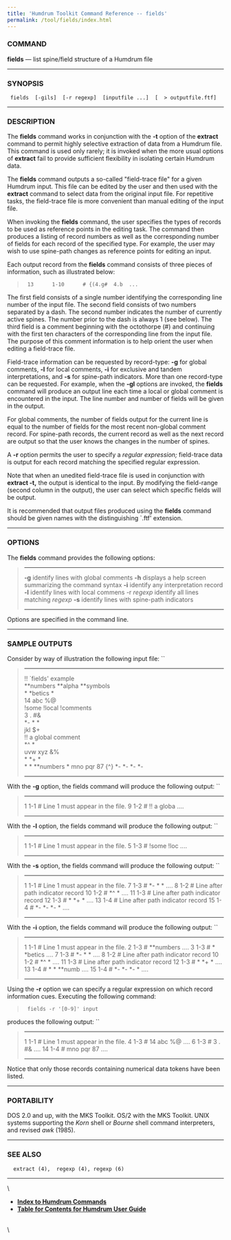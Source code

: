 ```yaml
---
title: 'Humdrum Toolkit Command Reference -- fields'
permalink: /tool/fields/index.html
---
```



### COMMAND

**fields** &mdash; list spine/field structure of a Humdrum file

------------------------------------------------------------------------

### SYNOPSIS

` fields  [-gils]  [-r regexp]  [inputfile ...]  [  > outputfile.ftf]`

------------------------------------------------------------------------

### DESCRIPTION

The **fields** command works in conjunction with the **-t** option of
the **extract** command to permit highly selective extraction of data
from a Humdrum file. This command is used only rarely; it is invoked
when the more usual options of **extract** fail to provide sufficient
flexibility in isolating certain Humdrum data.

The **fields** command outputs a so-called \"field-trace file\" for a
given Humdrum input. This file can be edited by the user and then used
with the **extract** command to select data from the original input
file. For repetitive tasks, the field-trace file is more convenient than
manual editing of the input file.

When invoking the **fields** command, the user specifies the types of
records to be used as reference points in the editing task. The command
then produces a listing of record numbers as well as the corresponding
number of fields for each record of the specified type. For example, the
user may wish to use spine-path changes as reference points for editing
an input.

Each output record from the **fields** command consists of three pieces
of information, such as illustrated below:

> ` 13      1-10      # {(4.g#  4.b  ...`

The first field consists of a single number identifying the
corresponding line number of the input file. The second field consists
of two numbers separated by a dash. The second number indicates the
number of currently active spines. The number prior to the dash is
always 1 (see below). The third field is a comment beginning with the
octothorpe (\#) and continuing with the first ten characters of the
corresponding line from the input file. The purpose of this comment
information is to help orient the user when editing a field-trace file.

Field-trace information can be requested by record-type: **-g** for
global comments, **-l** for local comments, **-i** for exclusive and
tandem interpretations, and **-s** for spine-path indicators. More than
one record-type can be requested. For example, when the **-gl** options
are invoked, the **fields** command will produce an output line each
time a local or global comment is encountered in the input. The line
number and number of fields will be given in the output.

For global comments, the number of fields output for the current line is
equal to the number of fields for the most recent non-global comment
record. For spine-path records, the current record as well as the next
record are output so that the user knows the changes in the number of
spines.

A **-r** option permits the user to specify a *regular expression;*
field-trace data is output for each record matching the specified
regular expression.

Note that when an unedited field-trace file is used in conjunction with
**extract -t,** the output is identical to the input. By modifying the
field-range (second column in the output), the user can select which
specific fields will be output.

It is recommended that output files produced using the **fields**
command should be given names with the distinguishing \`.ftf\'
extension.

------------------------------------------------------------------------

### OPTIONS

The **fields** command provides the following options:

>   ------------- -------------------------------------------------------
>   **-g**        identify lines with global comments
>   **-h**        displays a help screen summarizing the command syntax
>   **-i**        identify any interpretation record
>   **-l**        identify lines with local commens
>   -r *regexp*   identify all lines matching *regexp*
>   **-s**        identify lines with spine-path indicators
>   ------------- -------------------------------------------------------
>
Options are specified in the command line.

------------------------------------------------------------------------

### SAMPLE OUTPUTS

Consider by way of illustration the following input file: ``

>   ----------------------- ----------- ------------- ------
>   !! \`fields\' example                             
>   \*\*numbers             \*\*alpha   \*\*symbols   
>   \*                      \*betics    \*            
>   14                      abc         \%@           
>   !some                   !local      !comments     
>   3                       .           \#&           
>   \*-                     \*          \*            
>   jkl                     \$+                       
>   !! a global comment                               
>   \*\^                    \*                        
>   uvw                     xyz         &%            
>   \*                      \*+         \*            
>   \*                      \*          \*\*numbers   \*
>   mno                     pqr         87            {\^}
>   \*-                     \*-         \*-           \*-
>   ----------------------- ----------- ------------- ------
>
With the **-g** option, the fields command will produce the following
output: ``

>   --- ----- ------------------------------------
>   1   1-1   \# Line 1 must appear in the file.
>   9   1-2   \# !! a globa \....
>   --- ----- ------------------------------------
>
With the **-l** option, the fields command will produce the following
output: ``

>   --- ----- ------------------------------------
>   1   1-1   \# Line 1 must appear in the file.
>   5   1-3   \# !some !loc \....
>   --- ----- ------------------------------------
>
With the **-s** option, the fields command will produce the following
output: ``

>   ---- ----- -------------------------------------
>   1    1-1   \# Line 1 must appear in the file.
>   7    1-3   \# \*- \* \* \....
>   8    1-2   \# Line after path indicator record
>   10   1-2   \# \*\^ \* \....
>   11   1-3   \# Line after path indicator record
>   12   1-3   \# \* \*+ \* \....
>   13   1-4   \# Line after path indicator record
>   15   1-4   \# \*- \*- \*- \* \....
>   ---- ----- -------------------------------------
>
With the **-i** option, the fields command will produce the following
output: ``

>   ---- ----- -------------------------------------
>   1    1-1   \# Line 1 must appear in the file.
>   2    1-3   \# \*\*numbers \....
>   3    1-3   \# \* \*betics \....
>   7    1-3   \# \*- \* \* \....
>   8    1-2   \# Line after path indicator record
>   10   1-2   \# \*\^ \* \....
>   11   1-3   \# Line after path indicator record
>   12   1-3   \# \* \*+ \* \....
>   13   1-4   \# \* \* \*\*numb \....
>   15   1-4   \# \*- \*- \*- \* \....
>   ---- ----- -------------------------------------
>
Using the **-r** option we can specify a regular expression on which
record information cues. Executing the following command:

> ` fields -r '[0-9]' input`

produces the following output: ``

>   ---- ----- ------------------------------------
>   1    1-1   \# Line 1 must appear in the file.
>   4    1-3   \# 14 abc %@ \....
>   6    1-3   \# 3 . \#& \....
>   14   1-4   \# mno pqr 87 \....
>   ---- ----- ------------------------------------
>
Notice that only those records containing numerical data tokens have
been listed.

------------------------------------------------------------------------

### PORTABILITY

DOS 2.0 and up, with the MKS Toolkit. OS/2 with the MKS Toolkit. UNIX
systems supporting the *Korn* shell or *Bourne* shell command
interpreters, and revised *awk* (1985).

------------------------------------------------------------------------

### SEE ALSO

`  extract (4),  regexp (4), regexp (6)`

------------------------------------------------------------------------

\

-   [**Index to Humdrum Commands**](../commands.toc.html)
-   [**Table for Contents for Humdrum User Guide**](../guide.toc.html)

\
\
